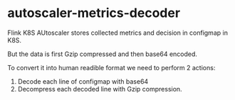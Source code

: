 # autoscaler-metrics-decoder

Flink K8S AUtoscaler stores collected metrics and decision in configmap in K8S.

But the data is first Gzip compressed and then base64 encoded.

To convert it into human readible format we need to perform 2 actions:
1. Decode each line of configmap with base64
2. Decompress each decoded line with Gzip compression.